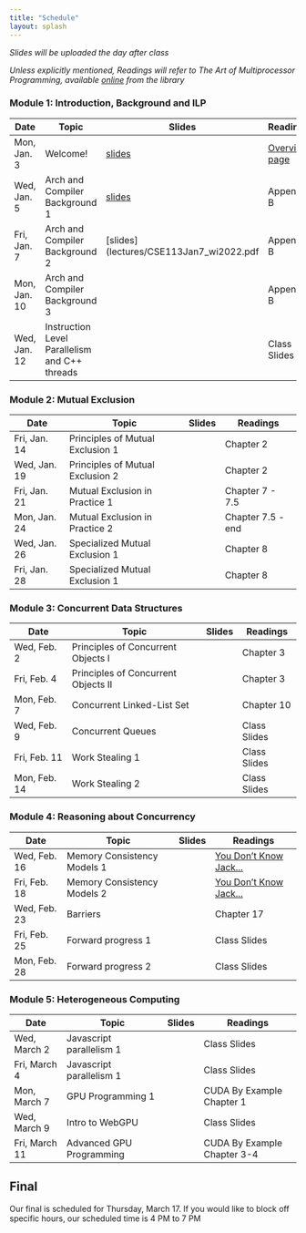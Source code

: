 ```yaml
---
title: "Schedule"
layout: splash
---
```


_Slides will be uploaded the day after class_

_Unless explicitly mentioned, Readings will refer to The Art of Multiprocessor Programming, available [online](https://ucsc.primo.exlibrisgroup.com/permalink/01CDL_SCR_INST/15r5l0d/alma9914804965806531) from the library_

### Module 1: Introduction, Background and ILP

| Date             | Topic    | Slides |   Readings
|------------------|----------|--------|----------------
| Mon, Jan. 3      | Welcome!                        |  [slides](lectures/CSE113Jan3_wi2022.pdf)  | [Overview page](https://sorensenucsc.github.io/CSE113-wi2022/overview.html)
| Wed, Jan. 5      | Arch and Compiler Background 1  |  [slides](lectures/CSE113Jan5_wi2022.pdf)  | Appendix B
| Fri, Jan. 7      | Arch and Compiler Background 2  |  [slides](lectures/CSE113Jan7_wi2022.pdf   | Appendix B
| Mon, Jan. 10     | Arch and Compiler Background 3  |                | Appendix B
| Wed, Jan. 12     | Instruction Level Parallelism and C++ threads  | | Class Slides

### Module 2: Mutual Exclusion

| Date             | Topic    | Slides |   Readings
|------------------|----------|--------|----------------
| Fri, Jan. 14     | Principles of Mutual Exclusion 1  | | Chapter 2
| Wed, Jan. 19     | Principles of Mutual Exclusion 2  | | Chapter 2
| Fri, Jan. 21     | Mutual Exclusion in Practice 1    | | Chapter 7 - 7.5
| Mon, Jan. 24     | Mutual Exclusion in Practice 2    | | Chapter 7.5 - end
| Wed, Jan. 26     | Specialized Mutual Exclusion 1    | | Chapter 8
| Fri, Jan. 28     | Specialized Mutual Exclusion 1    | | Chapter 8

### Module 3: Concurrent Data Structures

| Date             | Topic    | Slides |   Readings
|------------------|----------|--------|----------------
| Wed, Feb. 2      | Principles of Concurrent Objects I   |  | Chapter 3
| Fri, Feb. 4      | Principles of Concurrent Objects II  |  | Chapter 3
| Mon, Feb. 7      | Concurrent Linked-List Set           |  | Chapter 10
| Wed, Feb. 9      | Concurrent Queues                    |  | Class Slides
| Fri, Feb. 11     | Work Stealing 1                      |  | Class Slides
| Mon, Feb. 14     | Work Stealing 2                      |  | Class Slides

### Module 4: Reasoning about Concurrency

| Date             | Topic    | Slides |   Readings
|------------------|----------|--------|----------------
| Wed, Feb. 16     |  Memory Consistency Models 1   |  | [You Don’t Know Jack...](https://queue.acm.org/detail.cfm?id=2088916) 
| Fri, Feb. 18     |  Memory Consistency Models 2   |  | [You Don’t Know Jack...](https://queue.acm.org/detail.cfm?id=2088916) 
| Wed, Feb. 23     |  Barriers                      |  | Chapter 17 
| Fri, Feb. 25     |  Forward progress 1            |  | Class Slides
| Mon, Feb. 28     |  Forward progress 2            |  | Class Slides


### Module 5: Heterogeneous Computing

| Date             | Topic    | Slides |   Readings
|------------------|----------|--------|----------------
| Wed, March 2     | Javascript parallelism 1  |  | Class Slides
| Fri, March 4     | Javascript parallelism 1  |  | Class Slides
| Mon, March 7     | GPU Programming 1         |  | CUDA By Example Chapter 1
| Wed, March 9     | Intro to WebGPU           |  | Class Slides
| Fri, March 11    | Advanced GPU Programming  |  | CUDA By Example Chapter 3-4



## Final

Our final is scheduled for Thursday, March 17. If you would like to block off specific hours, our scheduled time is 4 PM to 7 PM
